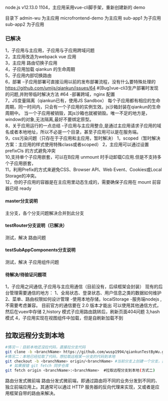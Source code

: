 node.js v12.13.0
1104，主应用采用vue-cli脚手架，重新创建新的 demo

目录下
admin-wu 为主应用
microfrontend-demo 为主应用
sub-app1 为子应用
sub-app2 为子应用


### 已解决
1，子应用与主应用，子应用与子应用跨域问题  
2，主应用改造为webpack vue 应用  
3，主应用 路由切换子应用  
4，子应用加载 qiankun 的生命周期  
5，子应用内部切换路由  
6，部署
    -子应用部署可直接沿用以前的发布部署流程，没有什么要特殊处理的
    https://github.com/umijs/qiankun/issues/64  #[Bug]vue-cli3生产部署时发现的问题,并附带临时解决方法 #64
    -部署跨域，nginx 配置  
7，JS变量隔离（qiankun已有，使用JS Sandbox）
    每个子应用都有相应的生命周期，同一时间内，只会有一个子应用的实例生效。js沙箱封装在qiankun的生命周期中。
    当一个子应用被销毁，其js沙箱也就被销毁。唯一不足的地方是，window的对象,无法隔离,最好不要绑定原型。   
8，关于应用运行的一点总结
    -子应用与主应用整合,是通过主应用请求子应用的域名或者本地地址，所以不必是一个目录，甚至子应用可以是在服务端。   
9，css污染问题（只存在于子应用和主应用，暂时解决）
  	1，scoped（暂时解决方案：主应用的样式使用特殊class或者scoped）
  	2，主应用可以通过设置 prefixCls 的方式避免冲突   
10,支持单个子应用嵌套，可以在B应用 unmount 时手动卸载C应用.但是不支持多个子应用嵌套，  
11，利用Prefix的方式来避免CSS、Browser API、Web Event、Cookies或Local Storage的冲突。   
12，你的子应用的容器是在主应用里动态生成的，需要确保子应用在 mount 前容器已经 ready   


#### master分支说明
主分支，各个分支问题解决合并到此分支

#### testRouter分支说明（已解决）
测试，解决 路由问题

#### testSubAppComponents分支说明
测试，解决 子应用组件问题

#### 待解决/待验证问题项
1，子应用之间通信,子应用与主应用通信（目前没有，后续框架会封装）
    现有的后台管理需要通信的地方：
            1、全局状态、登录状态、用户信息之类的数据如何维护
            2、菜单、路由权限如何设计管理
    -使用本地存储，localStorage
    -服务端nodejs ,不需要考虑兼容。
目前官方的通信要在 2.0 版本才能出
可以使用其他通信方式，然后在vuex中存储
2,history 模式子应用路由跳转后，刷新页面404问题
3,hash 模式
4，子应用实现在视图组件中加载，但是自刷新加载不到


## 拉取远程分支到本地
```sh
#情况一：目前本地还没拉代码，直接拉分支代码
git clone -b <branchName> https://github.com/wusp1994/qiankunTestByWu.git
#情况二：本地已经拉取了代码，想拉取远程某一分支的代码到本地
git checkout -b <branchName> origin/<branchName> #当前分支上创建一个分支，拉取远程到本地（方式一）
  # 如果报错 git fetch 同步仓库
git fetch origin <branchName>:<branchName>  #拉取远程分支到本地(方式二)
```

路由分发式微前端
路由分发式微前端，即通过路由将不同的业务分发到不同的、独立前端应用上。其通常可以通过 HTTP 服务器的反向代理来实现，又或者是应用框架自带的路由来解决。
